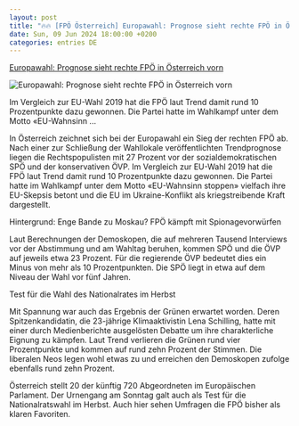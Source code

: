 ```yaml
---
layout: post
title: "🔥🔥 [FPÖ Österreich] Europawahl: Prognose sieht rechte FPÖ in Österreich vorn"
date: Sun, 09 Jun 2024 18:00:00 +0200
categories: entries DE
---
```

[Europawahl: Prognose sieht rechte FPÖ in Österreich vorn](https://www.upday.com/de/europawahl-prognose-sieht-rechte-fpoe-in-oesterreich-vorn)

![Europawahl: Prognose sieht rechte FPÖ in Österreich vorn](https://asset.upday.com/image/upload/f_auto,c_crop,w_1200,h_630,q_auto/de/FPOe_Chef_Herbert_Ki_82353530_y08wmf)

Im Vergleich zur EU-Wahl 2019 hat die FPÖ laut Trend damit rund 10 Prozentpunkte dazu gewonnen. Die Partei hatte im Wahlkampf unter dem Motto «EU-Wahnsinn ...

In Österreich zeichnet sich bei der Europawahl ein Sieg der rechten FPÖ ab. Nach einer zur Schließung der Wahllokale veröffentlichten Trendprognose liegen die Rechtspopulisten mit 27 Prozent vor der sozialdemokratischen SPÖ und der konservativen ÖVP. Im Vergleich zur EU-Wahl 2019 hat die FPÖ laut Trend damit rund 10 Prozentpunkte dazu gewonnen. Die Partei hatte im Wahlkampf unter dem Motto «EU-Wahnsinn stoppen» vielfach ihre EU-Skepsis betont und die EU im Ukraine-Konflikt als kriegstreibende Kraft dargestellt.

Hintergrund: Enge Bande zu Moskau? FPÖ kämpft mit Spionagevorwürfen

Laut Berechnungen der Demoskopen, die auf mehreren Tausend Interviews vor der Abstimmung und am Wahltag beruhen, kommen SPÖ und die ÖVP auf jeweils etwa 23 Prozent. Für die regierende ÖVP bedeutet dies ein Minus von mehr als 10 Prozentpunkten. Die SPÖ liegt in etwa auf dem Niveau der Wahl vor fünf Jahren.

Test für die Wahl des Nationalrates im Herbst

Mit Spannung war auch das Ergebnis der Grünen erwartet worden. Deren Spitzenkandidatin, die 23-jährige Klimaaktivistin Lena Schilling, hatte mit einer durch Medienberichte ausgelösten Debatte um ihre charakterliche Eignung zu kämpfen. Laut Trend verlieren die Grünen rund vier Prozentpunkte und kommen auf rund zehn Prozent der Stimmen. Die liberalen Neos legen wohl etwas zu und erreichen den Demoskopen zufolge ebenfalls rund zehn Prozent.

Österreich stellt 20 der künftig 720 Abgeordneten im Europäischen Parlament. Der Urnengang am Sonntag galt auch als Test für die Nationalratswahl im Herbst. Auch hier sehen Umfragen die FPÖ bisher als klaren Favoriten.

